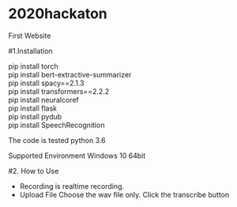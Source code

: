# 2020hackaton

First Website

#1.Installation

pip install torch  
pip install bert-extractive-summarizer  
pip install spacy==2.1.3  
pip install transformers==2.2.2  
pip install neuralcoref  
pip install flask  
pip install pydub  
pip install SpeechRecognition  

The code is tested python 3.6


Supported Environment
Windows 10 64bit

#2. How to Use
* Recording is realtime recording.
* Upload File
  Choose the wav file only.
  Click the transcribe button
  
